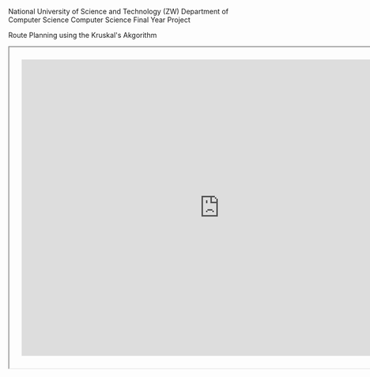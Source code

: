 National University of Science and Technology (ZW)
Department of Computer Science
Computer Science Final Year Project

Route Planning using the Kruskal's Akgorithm

<html>
<iframe src="https://alpha.editor.p5js.org/" width="800px" height="600px"></iframe>

<script src="https://cdnjs.cloudflare.com/ajax/libs/p5.js/0.6.0/p5.js"></script>

<style>  iframe {padding: 25px; margin: 0;} </style>
</html>

